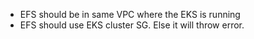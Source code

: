 - EFS should be in same VPC where the EKS is running
- EFS should use EKS cluster SG. Else it will throw error.